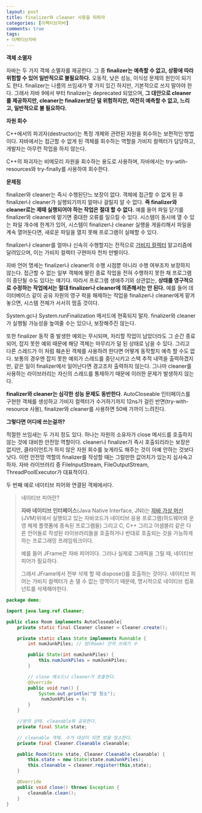 ```yaml
---
layout: post
title: finalizer와 cleaner 사용을 피하자
categories: [이펙티브자바]
comments: true 
tags:
- 이펙티브자바
---
```








**객체 소멸자**

자바는 두 가지 객체 소멸자를 제공한다. 그 중 **finalizer는 예측할 수 없고, 상황에 따라 위험할 수 있어 일반적으로 불필요하다.** 오동작, 낮은 성능, 이식성 문제의 원인이 되기도 한다. finalizer는 나름의 쓰임새가 몇 가지 있긴 하지만, 기본적으로 쓰지 말아야 한다. 그래서 자바 9에서 부터 finalizer는 deprecated 되었으며, **그 대안으로 cleaner를 제공하지만, cleaner는 finalizer보단 덜 위험하지만, 여전히 예측할 수 없고, 느리고, 일반적으로 불 필요하다.**

**자원 회수**

C++에서의 파괴자(destructor)는 특정 개체와 관련된 자원을 회수하는 보편적인 방법이다. 자바에서는 접근할 수 없게 된 객체를 회수하는 역할을 가비지 컬렉터가 담당하고, 개발자는 아무런 작업을 하지 않는다.

C++의 파괴자는 비메모리 자원을 회수하는 용도로 사용하며, 자바에서는 try-wtih-resources와 try-finally를 사용하여 회수한다.

**문제점**

finalizer와 cleaner는 즉시 수행된단느 보장이 없다.  객체에 접근할 수 없게 된 후 finalizer나 cleaner가 실행되기까지 얼마나 걸릴지 알 수 없다. **즉 finalizer와 cleaner로는 제때 실행되어야 하는 작업은 절대 할 수 없다.** 예를 들어 파일 닫기를 finalizer와 cleaner에 맡기면 중대한 오류를 일으킬 수 있다. 시스템이 동시에 열 수 있는 파일 개수에 한계가 있어, 시스템이 finalizer나 cleaner 실행을 게을리해서 파일을 계속 열어둔다면, 새로운 파일을 열지 못해 프로그램이 실패할 수 있다.

finalizer나 cleaner를 얼마나 신속히 수행할지는 전적으로 [가비지 컬렉터](https://donghyeon.dev/java/2020/03/31/%EC%9E%90%EB%B0%94%EC%9D%98-JVM-%EA%B5%AC%EC%A1%B0%EC%99%80-Garbage-Collection/) 알고리즘에 달려있으며, 이는 가비지 컬렉터 구현마자 천차 만별이다.

자바 언어 명세는 finalizer나 cleaner의 수행 시점뿐 아니라 수행 여부조차 보장하지 않는다. 접근할 수 없는 일부 객체에 딸린 종료 작업을 전혀 수행하지 못한 채 프로그램이 중단될 수도 있다는 얘기다. 따라서 프로그램 생애주기와 상관없는, **상태를 영구적으로 수정하는 작업에서는 절대 finalizer나 cleaner에 의존해서는 안 된다.**  예를 들어 데이터베이스 같이 공유 자원의 영구 락을 해제하는 작업을 finalizer나 cleaner에게 맡겨 놓으면, 시스템 전체가 서서히 멈출 것이다.

System.gc나 System.runFinalization 메서드에 현혹되지 말자. finalizer와 cleaner가 실행될 가능성을 높여줄 수는 있으나, 보장해주진 않는다. 

또한 finalizer 동작 중 발생한 예외는 무시되며, 처리할 작업이 남았더라도 그 순간 종료되어, 잡지 못한 예외 때문에 해당 객체는 마무리가 덜 된 상태로 남을 수 있다. 그리고 다른 스레드가 이 처럼 훼손된 객체를 사용하려 한다면 어떻게 동작할지 예측 할 수도 없다. 보통의 경우엔 잡지 못한 예외가 스레드를 중단시키고 스택 추적 내역을 출력하겠지만, 같은 일이 finalizer에서 일어난다면 경고조차 출력하지 않는다. 그나마 cleaner를 사용하는 라이브러리는 자신의 스레드를 통제하기 때문에 이러한 문제가 발생하지 않는다.

**finalizer와 cleaner는 심각한 성능 문제도 동반한다**. AutoCloseable 인터페이스를 구현한 객체를 생성하고 가비지 컬렉터가 수거하기까지 12ns가 걸린 반면(try-with-resource 사용), finalizer와 cleaner를 사용하면 50배 가까이 느려진다. 

**그렇다면 어디에 쓰는걸까?**

적절한 쓰임새는 두 가지 정도 있다. 하나는 자원의 소유자가 close 메서드를 호출하지 않는 것에 대비한 안전망 역할이다. cleaner나 finalizer가 즉시 호출되리라는 보장은 없지만, 클라이언트가 하지 않은 자원 회수를 늦게라도 해주는 것이 아예 안하는 것보다 낫다. 이런 안전망 역할의 finalizer를 작성할 때는 그럴만한 값어치가 있는지 심사숙고하자. 자바 라이브러리 중 FileInputStream, FileOutputStream, ThreadPoolExecutor가 대표적이다.

두 번째 예로 네이티브 피어와 연결된 객체에서다.



> 네이티브 피어란?
>
> **자바 네이티브 인터페이스**(Java Native Interface, JNI)는 [자바 가상 머신](https://ko.wikipedia.org/wiki/자바_가상_머신)(JVM)위에서 실행되고 있는 자바코드가 네이티브 응용 프로그램(하드웨어와 운영 체제 플랫폼에 종속된 프로그램들) 그리고 C, C++ 그리고 어샘블리 같은 다른 언어들로 작성된 라이브러리들을 호출하거나 반대로 호출되는 것을 가능하게 하는 프로그래밍 프레임워크이다.
>
> 예를 들어 JFrame은 자바 피어이다. 그러나 실제로 그래픽을 그릴 때, 네이티브 피어가 필요하다. 
>
> 그래서 JFrame에서 전부 삭제 할 때 dispose()를 호출하는 것이다.  네이티브 피어는 가비지 컬렉터가 손 댈 수 없는 영역이기 때문에, 명시적으로 네이티브 컴포넌트를 삭제해야한다.



```java
package demo;

import java.lang.ref.Cleaner;

public class Room implements AutoCloseable{
    private static final Cleaner cleaner = Cleaner.create();

    private static class State implements Runnable {
        int numJunkPiles; // 방(Room) 안의 쓰레기 수

        public State(int numJunkPiles) {
            this.numJunkPiles = numJunkPiles;
        }

        // close 메소드나 cleaner가 호출한다.
        @Override
        public void run() {
            System.out.println("방 청소");
             numJunkPiles = 0;
        }
    }

    //방의 상태. cleanable와 공유한다.
    private final State state;

    // cleanable 객체. 수거 대상이 되면 방을 청소한다.
    private final Cleaner.Cleanable cleanable;

    public Room(State state, Cleaner.Cleanable cleanable) {
        this.state = new State(state.numJunkPiles);
        this.cleanable = cleaner.register(this,state);
    }

    @Override
    public void close() throws Exception {
        cleanable.clean();
    }
}

```


